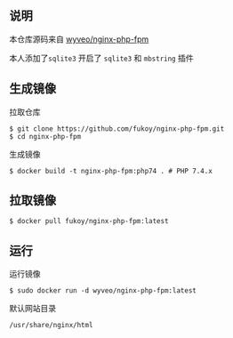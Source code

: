 ## 说明
本仓库源码来自 [wyveo/nginx-php-fpm](https://github.com/wyveo/nginx-php-fpm)

本人添加了`sqlite3`  开启了 `sqlite3` 和 `mbstring` 插件

## 生成镜像

拉取仓库

```
$ git clone https://github.com/fukoy/nginx-php-fpm.git
$ cd nginx-php-fpm
```

生成镜像
```
$ docker build -t nginx-php-fpm:php74 . # PHP 7.4.x
```

## 拉取镜像
```
$ docker pull fukoy/nginx-php-fpm:latest
```

## 运行
运行镜像
```
$ sudo docker run -d wyveo/nginx-php-fpm:latest
```

默认网站目录
```
/usr/share/nginx/html
```
